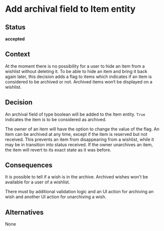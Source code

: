 # Add archival field to Item entity

## Status

**accepted**

## Context

At the moment there is no possibility for a user to hide an item from a wishlist without deleting it. To be able to
hide an item and bring it back again later, this decision adds a flag to items which indicates if an item is
considered to be archived or not. Archived items won‘t be displayed on a wishlist.

## Decision

An archival field of type boolean will be added to the Item entity. `True` indicates the item is to be considered
as archived.

The owner of an item will have the option to change the value of the flag. An item can be archived at any time,
except if the item is reserved but not received. This prevents an item from disappearing from a wishlist, while
it may be in transition into status received. If the owner unarchives an item, the item will revert to its exact
state as it was before.

## Consequences

It is possible to tell if a wish is in the archive. Archived wishes won't be available for a user of a wishlist.

There must by additional validation logic and an UI action for archiving an wish and another UI action for
unarchiving a wish.

## Alternatives

None
